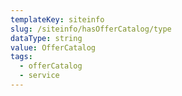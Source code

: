 ```yaml
---
templateKey: siteinfo
slug: /siteinfo/hasOfferCatalog/type
dataType: string
value: OfferCatalog
tags:
  - offerCatalog
  - service
---
```



